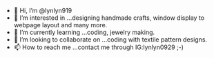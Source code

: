 - 👋 Hi, I’m @lynlyn919
- 👀 I’m interested in ...designing handmade crafts, window display to webpage layout and many more.
- 🌱 I’m currently learning ...coding, jewelry making.
- 💞️ I’m looking to collaborate on ...coding with textile pattern designs.
- 📫 How to reach me ...contact me through IG:lynlyn0929 ;-)

<!---
lynlyn919/lynlyn919 is a ✨ special ✨ repository because its `README.md` (this file) appears on your GitHub profile.
You can click the Preview link to take a look at your changes.
--->

